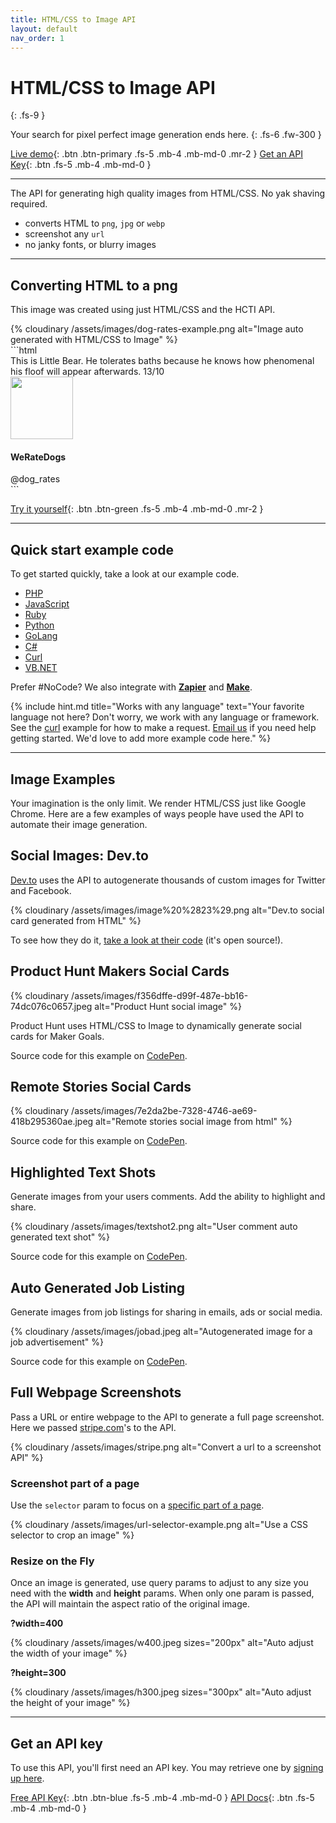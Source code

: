 ```yaml
---
title: HTML/CSS to Image API
layout: default
nav_order: 1
---
```


# HTML/CSS to Image API
{: .fs-9 }

Your search for pixel perfect image generation ends here.
{: .fs-6 .fw-300 }

[Live demo](https://htmlcsstoimage.com/demo){: .btn .btn-primary .fs-5 .mb-4 .mb-md-0 .mr-2 }
[Get an API Key](https://htmlcsstoimage.com){: .btn .fs-5 .mb-4 .mb-md-0 }
<hr>

The API for generating high quality images from HTML/CSS. No yak shaving required.

- converts HTML to `png`, `jpg` or `webp`
- screenshot any `url`
- no janky fonts, or blurry images

<hr>

## Converting HTML to a png
This image was created using just HTML/CSS and the HCTI API.

<div class="code-example" markdown="1">
  <div class="hcti-container">
    {% cloudinary /assets/images/dog-rates-example.png alt="Image auto generated with HTML/CSS to Image" %}
  </div>
</div>
```html
<div class="p-4 text-center mt-4" style="width: 500px">
  <span class="tweet-text mb-4">
    This is Little Bear. He tolerates baths because he knows how phenomenal his
    floof will appear afterwards. 13/10
  </span>
  <div class="mt-2 p-4">
    <img src="https://docs.htmlcsstoimage.com/assets/images/dog.jpg" class="rounded-circle shadow border mt-4" width="100px">
  </div>
  <h4 class="mt-2">
    WeRateDogs
  </h4>
  <span class="text-muted">@dog_rates</span>
</div>

<!-- Include external CSS, JavaScript or Fonts! -->
<link href="https://stackpath.bootstrapcdn.com/bootstrap/4.5.0/css/bootstrap.min.css" rel="stylesheet" integrity="sha384-9aIt2nRpC12Uk9gS9baDl411NQApFmC26EwAOH8WgZl5MYYxFfc+NcPb1dKGj7Sk" crossorigin="anonymous">

<link href="https://fonts.googleapis.com/css2?family=Cabin:wght@700&display=swap" rel="stylesheet">
```


[Try it yourself](https://htmlcsstoimage.com/demo){: .btn .btn-green .fs-5 .mb-4 .mb-md-0 .mr-2 }

<hr>

## Quick start example code

To get started quickly, take a look at our example code.

- [PHP](/example-code/php)
- [JavaScript](/example-code/javascript)
- [Ruby](/example-code/ruby)
- [Python](/example-code/python)
- [GoLang](/example-code/go)
- [C#](/example-code/c)
- [Curl](/example-code/curl)
- [VB.NET](/example-code/vb.net)

Prefer #NoCode? We also integrate with **[Zapier](integrations/zapier)** and **[Make](integrations/make)**.

{% include hint.md title="Works with any language" text="Your favorite language not here? Don't worry, we work with any language or framework. See the [curl](example-code/curl.md) example for how to make a request. [Email us](mailto:support@htmlcsstoimage.com) if you need help getting started. We'd love to add more example code here." %}

<hr>

## Image Examples

Your imagination is the only limit. We render HTML/CSS just like Google Chrome. Here are a few examples of ways people have used the API to automate their image generation.

## Social Images: Dev.to

[Dev.to](https://dev.to) uses the API to autogenerate thousands of custom images for Twitter and Facebook.

{% cloudinary /assets/images/image%20%2823%29.png alt="Dev.to social card generated from HTML" %}

To see how they do it, [take a look at their code](https://github.com/thepracticaldev/dev.to/blob/master/app/controllers/social_previews_controller.rb) \(it's open source!\).

## Product Hunt Makers Social Cards

{% cloudinary /assets/images/f356dffe-d99f-487e-bb16-74dc076c0657.jpeg alt="Product Hunt social image" %}

Product Hunt uses HTML/CSS to Image to dynamically generate social cards for Maker Goals.

Source code for this example on [CodePen](https://codepen.io/ayrtonbe/pen/ZmWBMw).

## Remote Stories Social Cards

{% cloudinary /assets/images/7e2da2be-7328-4746-ae69-418b295360ae.jpeg alt="Remote stories social image from html" %}

Source code for this example on [CodePen](https://codepen.io/ayrtonbe/pen/pQLyKN).

## Highlighted Text Shots

Generate images from your users comments. Add the ability to highlight and share.

{% cloudinary /assets/images/textshot2.png alt="User comment auto generated text shot" %}

Source code for this example on [CodePen](https://codepen.io/mscccc/pen/yRzBWP).

## Auto Generated Job Listing

Generate images from job listings for sharing in emails, ads or social media.

{% cloudinary /assets/images/jobad.jpeg alt="Autogenerated image for a job advertisement" %}

Source code for this example on [CodePen](https://codepen.io/mscccc/pen/xyXKrj).

## Full Webpage Screenshots

Pass a URL or entire webpage to the API to generate a full page screenshot. Here we passed [stripe.com](https://stripe.com)'s to the API.

{% cloudinary /assets/images/stripe.png alt="Convert a url to a screenshot API" %}

### Screenshot part of a page
Use the `selector` param to focus on a [specific part of a page](/getting-started/url-to-image/#screenshot-part-of-a-page-with-selector).

{% cloudinary /assets/images/url-selector-example.png alt="Use a CSS selector to crop an image" %}

### Resize on the Fly

Once an image is generated, use query params to adjust to any size you need with the **width** and **height** params. When only one param is passed, the API will maintain the aspect ratio of the original image.

**?width=400**

{% cloudinary /assets/images/w400.jpeg sizes="200px" alt="Auto adjust the width of your image" %}

**?height=300**

{% cloudinary /assets/images/h300.jpeg sizes="300px" alt="Auto adjust the height of your image" %}

<hr>

## Get an API key

To use this API, you'll first need an API key. You may retrieve one by [signing up here](https://htmlcsstoimage.com).

<a href="https://htmlcsstoimage.com" target="_blank">Free API Key</a>{: .btn .btn-blue .fs-5 .mb-4 .mb-md-0 }
[API Docs](/getting-started/using-the-api/){: .btn .fs-5 .mb-4 .mb-md-0 }
